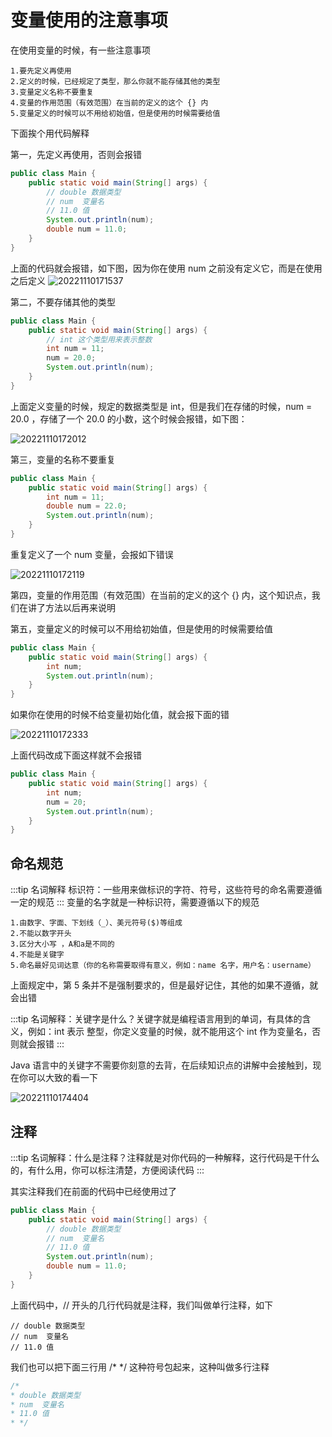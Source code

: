 # 变量使用的注意事项

在使用变量的时候，有一些注意事项

```
1.要先定义再使用
2.定义的时候，已经规定了类型，那么你就不能存储其他的类型
3.变量定义名称不要重复
4.变量的作用范围（有效范围）在当前的定义的这个 {} 内
5.变量定义的时候可以不用给初始值，但是使用的时候需要给值
```

下面挨个用代码解释

第一，先定义再使用，否则会报错

```java
public class Main {
    public static void main(String[] args) {
        // double 数据类型
        // num  变量名
        // 11.0 值
        System.out.println(num);
        double num = 11.0;
    }
}
```

上面的代码就会报错，如下图，因为你在使用 num 之前没有定义它，而是在使用之后定义
![20221110171537](https://nodeing-com-1252923609.cos.ap-chengdu.myqcloud.com//document20221110171537.png)

第二，不要存储其他的类型

```java
public class Main {
    public static void main(String[] args) {
        // int 这个类型用来表示整数
        int num = 11;
        num = 20.0;
        System.out.println(num);
    }
}
```

上面定义变量的时候，规定的数据类型是 int，但是我们在存储的时候，num = 20.0 ，存储了一个 20.0 的小数，这个时候会报错，如下图：

![20221110172012](https://nodeing-com-1252923609.cos.ap-chengdu.myqcloud.com//document20221110172012.png)

第三，变量的名称不要重复

```java
public class Main {
    public static void main(String[] args) {
        int num = 11;
        double num = 22.0;
        System.out.println(num);
    }
}
```

重复定义了一个 num 变量，会报如下错误

![20221110172119](https://nodeing-com-1252923609.cos.ap-chengdu.myqcloud.com//document20221110172119.png)

第四，变量的作用范围（有效范围）在当前的定义的这个 {} 内，这个知识点，我们在讲了方法以后再来说明

第五，变量定义的时候可以不用给初始值，但是使用的时候需要给值

```java
public class Main {
    public static void main(String[] args) {
        int num;
        System.out.println(num);
    }
}
```

如果你在使用的时候不给变量初始化值，就会报下面的错

![20221110172333](https://nodeing-com-1252923609.cos.ap-chengdu.myqcloud.com//document20221110172333.png)

上面代码改成下面这样就不会报错

```java
public class Main {
    public static void main(String[] args) {
        int num;
        num = 20;
        System.out.println(num);
    }
}
```

## 命名规范

:::tip
名词解释
标识符：一些用来做标识的字符、符号，这些符号的命名需要遵循一定的规范
:::
变量的名字就是一种标识符，需要遵循以下的规范

```
1.由数字、字面、下划线（_）、美元符号($)等组成
2.不能以数字开头
3.区分大小写 ，A和a是不同的
4.不能是关键字
5.命名最好见词达意（你的名称需要取得有意义，例如：name 名字，用户名：username）
```

上面规定中，第 5 条并不是强制要求的，但是最好记住，其他的如果不遵循，就会出错

:::tip
名词解释：关键字是什么？关键字就是编程语言用到的单词，有具体的含义，例如：int 表示 整型，你定义变量的时候，就不能用这个 int 作为变量名，否则就会报错
:::

Java 语言中的关键字不需要你刻意的去背，在后续知识点的讲解中会接触到，现在你可以大致的看一下

![20221110174404](https://nodeing-com-1252923609.cos.ap-chengdu.myqcloud.com//document20221110174404.png)

## 注释

:::tip
名词解释：什么是注释？注释就是对你代码的一种解释，这行代码是干什么的，有什么用，你可以标注清楚，方便阅读代码
:::

其实注释我们在前面的代码中已经使用过了

```java
public class Main {
    public static void main(String[] args) {
        // double 数据类型
        // num  变量名
        // 11.0 值
        System.out.println(num);
        double num = 11.0;
    }
}
```

上面代码中，// 开头的几行代码就是注释，我们叫做单行注释，如下

```
// double 数据类型
// num  变量名
// 11.0 值
```

我们也可以把下面三行用 /\* \*/ 这种符号包起来，这种叫做多行注释

```java
/*
* double 数据类型
* num  变量名
* 11.0 值
* */
```
